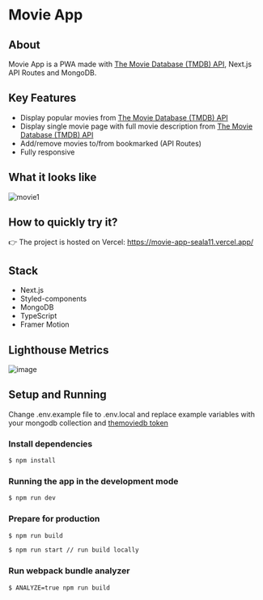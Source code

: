 # Movie App

## About

Movie App is a PWA made with [The Movie Database (TMDB) API](https://developers.themoviedb.org/3/getting-started/introduction), Next.js API Routes and MongoDB.

## Key Features

* Display popular movies from [The Movie Database (TMDB) API](https://developers.themoviedb.org/3/getting-started/introduction)
* Display single movie page with full movie description from [The Movie Database (TMDB) API](https://developers.themoviedb.org/3/getting-started/introduction)
* Add/remove movies to/from bookmarked (API Routes)
* Fully responsive

## What it looks like

![movie1](https://user-images.githubusercontent.com/77016227/208253348-3eb5c860-1ea4-4e1d-8533-affbd68cb7ba.gif)

## How to quickly try it?

👉 The project is hosted on Vercel: https://movie-app-seala11.vercel.app/

## Stack

* Next.js
* Styled-components
* MongoDB
* TypeScript
* Framer Motion

## Lighthouse Metrics

![image](https://user-images.githubusercontent.com/77016227/208317576-a3503383-f1c1-4472-8a98-2c87a0263b15.png)

## Setup and Running

Change .env.example file to .env.local and replace example variables with your mongodb collection and [themoviedb token](https://www.themoviedb.org/settings/api)

### Install dependencies

```bash
$ npm install
```

### Running the app in the development mode

```bash
$ npm run dev
```

### Prepare for production

```bash
$ npm run build
```

```bash
$ npm run start // run build locally
```

### Run webpack bundle analyzer

```bash
$ ANALYZE=true npm run build
```

